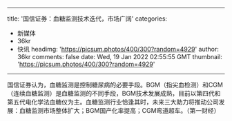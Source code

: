 
---
title: '国信证券：血糖监测技术迭代，市场广阔'
categories: 
 - 新媒体
 - 36kr
 - 快讯
headimg: 'https://picsum.photos/400/300?random=4929'
author: 36kr
comments: false
date: Wed, 19 Jan 2022 02:55:55 GMT
thumbnail: 'https://picsum.photos/400/300?random=4929'
---

<div>   
国信证券认为，血糖监测是控制糖尿病的必要手段。BGM（指尖血检测）和CGM（连续血糖监测）是血糖监测的不同手段，BGM技术发展成熟，目前以第四代和第五代电化学法血糖仪为主。血糖监测行业恰逢其时，未来三大助力将推动公司发展：血糖监测市场整体扩大；BGM国产化率提高；CGM弯道超车。（第一财经）  
</div>
            
